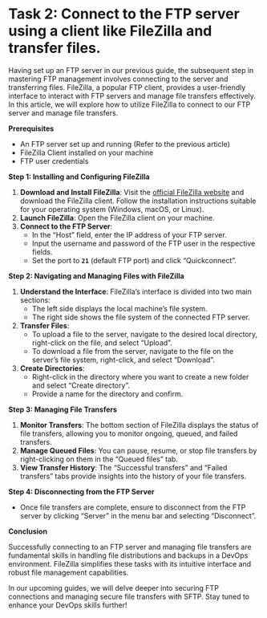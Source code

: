 # Task 2: Connect to the FTP server using a client like FileZilla and transfer files.

Having set up an FTP server in our previous guide, the subsequent step in mastering FTP management involves connecting to the server and transferring files. FileZilla, a popular FTP client, provides a user-friendly interface to interact with FTP servers and manage file transfers effectively. In this article, we will explore how to utilize FileZilla to connect to our FTP server and manage file transfers.

**Prerequisites**

- An FTP server set up and running (Refer to the previous article)
- FileZilla Client installed on your machine
- FTP user credentials

**Step 1: Installing and Configuring FileZilla**

1. **Download and Install FileZilla**: Visit the [official FileZilla website](https://filezilla-project.org/) and download the FileZilla client. Follow the installation instructions suitable for your operating system (Windows, macOS, or Linux).
2. **Launch FileZilla**: Open the FileZilla client on your machine.
3. **Connect to the FTP Server**:
    - In the “Host” field, enter the IP address of your FTP server.
    - Input the username and password of the FTP user in the respective fields.
    - Set the port to **`21`** (default FTP port) and click “Quickconnect”.

**Step 2: Navigating and Managing Files with FileZilla**

1. **Understand the Interface**: FileZilla’s interface is divided into two main sections:
    - The left side displays the local machine’s file system.
    - The right side shows the file system of the connected FTP server.
2. **Transfer Files**:
    - To upload a file to the server, navigate to the desired local directory, right-click on the file, and select “Upload”.
    - To download a file from the server, navigate to the file on the server’s file system, right-click, and select “Download”.
3. **Create Directories**:
    - Right-click in the directory where you want to create a new folder and select “Create directory”.
    - Provide a name for the directory and confirm.

**Step 3: Managing File Transfers**

1. **Monitor Transfers**: The bottom section of FileZilla displays the status of file transfers, allowing you to monitor ongoing, queued, and failed transfers.
2. **Manage Queued Files**: You can pause, resume, or stop file transfers by right-clicking on them in the “Queued files” tab.
3. **View Transfer History**: The “Successful transfers” and “Failed transfers” tabs provide insights into the history of your file transfers.

**Step 4: Disconnecting from the FTP Server**

- Once file transfers are complete, ensure to disconnect from the FTP server by clicking “Server” in the menu bar and selecting “Disconnect”.

**Conclusion**

Successfully connecting to an FTP server and managing file transfers are fundamental skills in handling file distributions and backups in a DevOps environment. FileZilla simplifies these tasks with its intuitive interface and robust file management capabilities.

In our upcoming guides, we will delve deeper into securing FTP connections and managing secure file transfers with SFTP. Stay tuned to enhance your DevOps skills further!